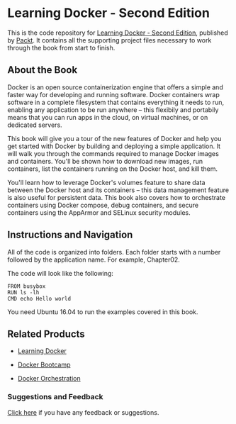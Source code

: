 # Learning Docker - Second Edition
This is the code repository for [Learning Docker - Second Edition](https://www.packtpub.com/networking-and-servers/learning-docker-second-edition?utm_source=github&utm_medium=repository&utm_campaign=9781786462923), published by [Packt](https://www.packtpub.com/?utm_source=github). It contains all the supporting project files necessary to work through the book from start to finish.
## About the Book
Docker is an open source containerization engine that offers a simple and faster way for developing and running software. Docker containers wrap software in a complete filesystem that contains everything it needs to run, enabling any application to be run anywhere – this flexibily and portabily means that you can run apps in the cloud, on virtual machines, or on dedicated servers.

This book will give you a tour of the new features of Docker and help you get started with Docker by building and deploying a simple application. It will walk you through the commands required to manage Docker images and containers. You'll be shown how to download new images, run containers, list the containers running on the Docker host, and kill them.

You'll learn how to leverage Docker's volumes feature to share data between the Docker host and its containers – this data management feature is also useful for persistent data. This book also covers how to orchestrate containers using Docker compose, debug containers, and secure containers using the AppArmor and SELinux security modules.
## Instructions and Navigation
All of the code is organized into folders. Each folder starts with a number followed by the application name. For example, Chapter02.



The code will look like the following:
```
FROM busybox 
RUN ls -lh 
CMD echo Hello world 
```

You need Ubuntu 16.04 to run the examples covered in this book.

## Related Products
* [Learning Docker](https://www.packtpub.com/virtualization-and-cloud/learning-docker?utm_source=github&utm_medium=repository&utm_campaign=9781784397937)

* [Docker Bootcamp](https://www.packtpub.com/virtualization-and-cloud/docker-bootcamp?utm_source=github&utm_medium=repository&utm_campaign=9781787286986)

* [Docker Orchestration](https://www.packtpub.com/virtualization-and-cloud/docker-orchestration?utm_source=github&utm_medium=repository&utm_campaign=9781787122123)

### Suggestions and Feedback
[Click here](https://docs.google.com/forms/d/e/1FAIpQLSe5qwunkGf6PUvzPirPDtuy1Du5Rlzew23UBp2S-P3wB-GcwQ/viewform) if you have any feedback or suggestions.

